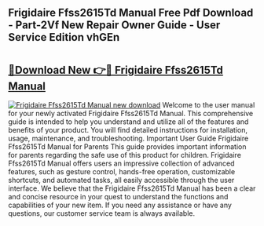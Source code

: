 ## Frigidaire Ffss2615Td Manual Free Pdf Download - Part-2Vf New Repair Owner Guide - User Service Edition vhGEn

# <h2><a href="http://bc25932.oget.top/?id=Frigidaire+Ffss2615Td+Manual">🔗Download New 👉🔴 Frigidaire Ffss2615Td Manual</a></h2>

[![Frigidaire Ffss2615Td Manual new download](https://i.imgur.com/5g1atiW.png)](http://bc25932.oget.top/?id=Frigidaire+Ffss2615Td+Manual)
Welcome to the user manual for your newly activated Frigidaire Ffss2615Td Manual. This comprehensive guide is intended to help you understand and utilize all of the features and benefits of your product. You will find detailed instructions for installation, usage, maintenance, and troubleshooting. Important User Guide Frigidaire Ffss2615Td Manual for Parents This guide provides important information for parents regarding the safe use of this product for children. Frigidaire Ffss2615Td Manual offers users an impressive collection of advanced features, such as gesture control, hands-free operation, customizable shortcuts, and automated tasks, all easily accessible through the user interface. We believe that the Frigidaire Ffss2615Td Manual has been a clear and concise resource in your quest to understand the functions and capabilities of your new item. If you need any assistance or have any questions, our customer service team is always available.
